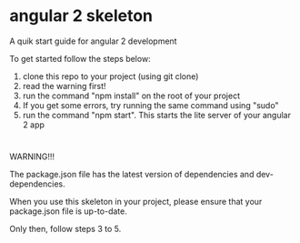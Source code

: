 # angular 2 skeleton

A quik start guide for angular 2 development

To get started follow the steps below:

1. clone this repo to your project (using git clone)
2. read the warning first!
3. run the command "npm install" on the root of your project
4. If you get some errors, try running the same command using "sudo"
5. run the command "npm start". This starts the lite server of your angular 2 app

#
WARNING!!!

The package.json file has the latest version of dependencies and dev-dependencies.

When you use this skeleton in your project, please ensure that your package.json file is up-to-date.

Only then, follow steps 3 to 5. 


